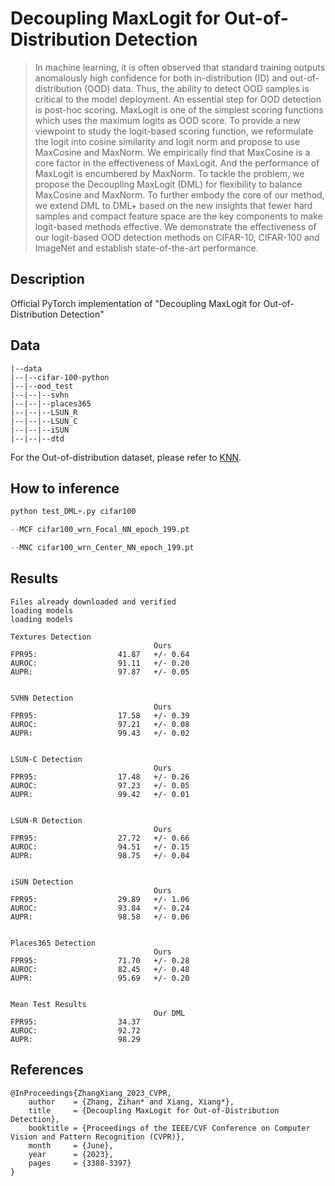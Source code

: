 # Decoupling MaxLogit for Out-of-Distribution Detection

>In machine learning, it is often observed that standard training outputs anomalously high confidence for both in-distribution (ID) and out-of-distribution (OOD) data. Thus, the ability to detect OOD samples is critical to the model deployment. An essential step for OOD detection is post-hoc scoring. MaxLogit is one of the simplest scoring functions which uses the maximum logits as OOD score. To provide a new viewpoint to study the logit-based scoring function, we reformulate the logit into cosine similarity and logit norm and propose to use MaxCosine and MaxNorm. We empirically find that MaxCosine is a core factor in the effectiveness of MaxLogit. And the performance of MaxLogit is encumbered by MaxNorm. To tackle the problem, we propose the Decoupling MaxLogit (DML) for flexibility to balance MaxCosine and MaxNorm. To further embody the core of our method, we extend DML to DML+ based on the new insights that fewer hard samples and compact feature space are the key components to make logit-based methods effective. We demonstrate the effectiveness of our logit-based OOD detection methods on CIFAR-10, CIFAR-100 and ImageNet and establish state-of-the-art performance.

## Description

Official PyTorch implementation of "Decoupling MaxLogit for Out-of-Distribution Detection"

## Data

```
|--data
|--|--cifar-100-python
|--|--ood_test
|--|--|--svhn
|--|--|--places365
|--|--|--LSUN_R
|--|--|--LSUN_C
|--|--|--iSUN
|--|--|--dtd
```
For the Out-of-distribution dataset, please refer to [KNN](https://github.com/deeplearning-wisc/knn-ood).


## How to inference

```python
python test_DML+.py cifar100 

--MCF cifar100_wrn_Focal_NN_epoch_199.pt 

--MNC cifar100_wrn_Center_NN_epoch_199.pt
```



## Results

```
Files already downloaded and verified
loading models
loading models

Textures Detection
                                Ours
FPR95:                  41.87   +/- 0.64
AUROC:                  91.11   +/- 0.20
AUPR:                   97.87   +/- 0.05


SVHN Detection
                                Ours
FPR95:                  17.58   +/- 0.39
AUROC:                  97.21   +/- 0.08
AUPR:                   99.43   +/- 0.02


LSUN-C Detection
                                Ours
FPR95:                  17.48   +/- 0.26
AUROC:                  97.23   +/- 0.05
AUPR:                   99.42   +/- 0.01


LSUN-R Detection
                                Ours
FPR95:                  27.72   +/- 0.66
AUROC:                  94.51   +/- 0.15
AUPR:                   98.75   +/- 0.04


iSUN Detection
                                Ours
FPR95:                  29.89   +/- 1.06
AUROC:                  93.84   +/- 0.24
AUPR:                   98.58   +/- 0.06


Places365 Detection
                                Ours
FPR95:                  71.70   +/- 0.28
AUROC:                  82.45   +/- 0.48
AUPR:                   95.69   +/- 0.20


Mean Test Results
                                Our DML
FPR95:                  34.37
AUROC:                  92.72
AUPR:                   98.29

```
## References
```
@InProceedings{ZhangXiang_2023_CVPR,
    author    = {Zhang, Zihan* and Xiang, Xiang*},
    title     = {Decoupling MaxLogit for Out-of-Distribution Detection},
    booktitle = {Proceedings of the IEEE/CVF Conference on Computer Vision and Pattern Recognition (CVPR)},
    month     = {June},
    year      = {2023},
    pages     = {3388-3397}
}
```
